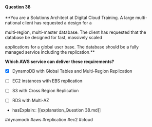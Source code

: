 #### Question  38


**You are a Solutions Architect at Digital Cloud Training. A large multi-national client has requested a design for a

multi-region, multi-master database. The client has requested that the database be designed for fast, massively scaled

applications for a global user base. The database should be a fully managed service including the replication.**


**Which AWS service can deliver these requirements?**


- [x] DynamoDB with Global Tables and Multi-Region Replication


- [ ] EC2 instances with EBS replication


- [ ] S3 with Cross Region Replication


- [ ] RDS with Multi-AZ



- hasExplain:: [[explanation_Question  38.md]]

#dynamodb #aws #replication #ec2 #cloud 